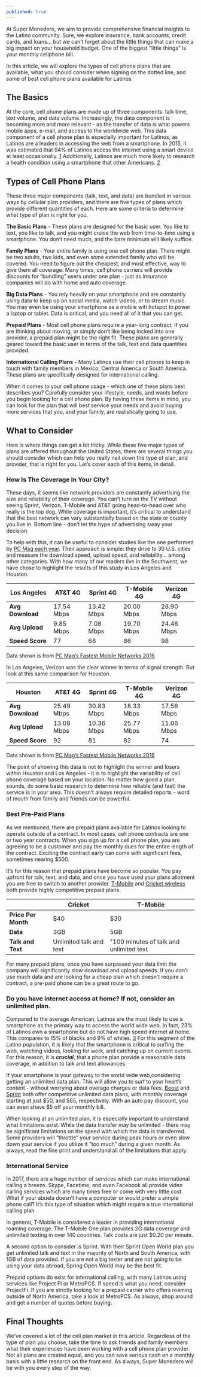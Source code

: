 ```yaml
---
published: true
---
```


At Super Monedero, we aim to provide comprehensive financial insights to the Latino community. Sure, we explore insurance, bank accounts, credit cards, and loans… but we can’t forget about the little things that can make a big impact on your household budget. One of the biggest “little things” is your monthly cellphone bill. 

In this article, we will explore the types of cell phone plans that are available, what you should consider when signing on the dotted line, and some of best cell phone plans available for Latinos.

## The Basics

At the core, cell phone plans are made up of three components: talk time, text volume, and data volume. Increasingly, the data component is becoming more and more relevant - as the transfer of data is what powers mobile apps, e-mail, and access to the worldwide web. This data component of a cell phone plan is especially important for Latinos, as Latinos are a leaders in accessing the web from a smartphone. In 2015, it was estimated that 94% of Latinos access the internet using a smart device at least occasionally. [1] Additionally, Latinos are much more likely to research a health condition using a smartphone that other Americans. [2]

## Types of Cell Phone Plans

These three major components (talk, text, and data) are bundled in various ways by cellular plan providers, and there are five types of plans which provide different quantities of each. Here are some criteria to determine what type of plan is right for you.

**The Basic Plans** - These plans are designed for the basic user. You like to text, you like to talk, and you might cruise the web from time-to-time using a smartphone. You don’t need much, and the bare minimum will likely suffice.

**Family Plans** - Your entire family is using one cell phone plan. There might be two adults, two kids, and even some extended family who will be covered. You need to figure out the cheapest, and most effective, way to give them all coverage. Many times, cell phone carriers will provide discounts for “bundling” users under one plan - just as insurance companies will do with home and auto coverage.

**Big Data Plans** - You rely heavily on your smartphone and are constantly using data to keep up on social media, watch videos, or to stream music. You may even be using your smartphone as a mobile wifi hotspot to power a laptop or tablet. Data is critical, and you need all of it that you can get.

**Prepaid Plans** - Most cell phone plans require a year-long contract. If you are thinking about moving, or simply don’t like being locked into one provider, a prepaid plan might be the right fit. These plans are generally geared toward the basic user in terms of the talk, text and data quantities provided.

**International Calling Plans** - Many Latinos use their cell phones to keep in touch with family members in Mexico, Central America or South America. These plans are specifically designed for international calling.

When it comes to your cell phone usage - which one of these plans best describes you? Carefully consider your lifestyle, needs, and wants before you begin looking for a cell phone plan. By having these items in mind, you can look for the plan that will best service your needs and avoid buying more services that you, and your family, are realistically going to use.

## What to Consider

Here is where things can get a bit tricky. While these five major types of plans are offered throughout the United States, there are several things you should consider which can help you really nail down the type of plan, and provider, that is right for you. Let’s cover each of this items, in detail.

### How Is The Coverage In Your City?

These days, it seems like network providers are constantly advertising the size and reliability of their coverage. You can’t turn on the TV without seeing Sprint, Verizon, T-Mobile and AT&T going head-to-head over who really is the top dog. While coverage is important, it’s critical to understand that the best network can vary substantially based on the state or county you live in. Bottom line - don’t let the hype of advertising sway your decision.

To help with this, it can be useful to consider studies like the one performed by [PC Mag each year](http://www.pcmag.com/Fastest-Mobile-Networks). Their approach is simple: they drive to 30 U.S. cities and measure the download speed, upload speed, and reliability… among other categories. With how many of our readers live in the Southwest, we have chose to highlight the results of this study in Los Angeles and Houston.

| **Los Angeles**  | **AT&T 4G**    | **Sprint 4G**  | **T-Mobile 4G** | **Verizon 4G** |
|--------------|------------|------------|-------------|------------|
| **Avg Download** | 17.54 Mbps | 13.42 Mbps | 20.00 Mbps  | 28.90 Mbps |
| **Avg Upload**   | 9.85 Mbps  | 7.08 Mbps  | 19.70 Mbps  | 24.46 Mbps |
| **Speed Score**  | 77         | 68         | 86          | 98         |

Data shown is from [PC Mag’s Fastest Mobile Networks 2016](http://www.pcmag.com/article/345123/fastest-mobile-networks-2016/19)

In Los Angeles, Verizon was the clear winner in terms of signal strength. But look at this same comparison for Houston.

| **Houston**     | **AT&T 4G**    | **Sprint 4G** | **T-Mobile 4G** | **Verizon 4G** |
|--------------|------------|------------|-------------|------------|
| **Avg Download** | 25.49 Mbps | 30.83 Mbps | 18.33 Mbps  | 17.56 Mbps |
| **Avg Upload**   | 13.08 Mbps | 10.36 Mbps | 25.77 Mbps  | 11.06 Mbps |
| **Speed Score**  | 92         | 81         | 82          | 74         |

Data shown is from [PC Mag’s Fastest Mobile Networks 2016](http://www.pcmag.com/article/345123/fastest-mobile-networks-2016/19)

The point of showing this data is not to highlight the winner and losers within Houston and Los Angeles - it is to highlight the variability of cell phone coverage based on your location. No matter how good a plan sounds, do some basic research to determine how reliable (and fast) the service is in your area. This doesn’t always require detailed reports - word of mouth from family and friends can be powerful.

### Best Pre-Paid Plans

As we mentioned, there are prepaid plans available for Latinos looking to operate outside of a contract. In most cases, cell phone contracts are one or two year contracts. When you sign up for a cell phone plan, you are agreeing to be a customer and pay the monthly dues for the entire length of the contract. Exciting the contract early can come with significant fees, sometimes nearing $500.

It’s for this reason that prepaid plans have become so popular. You pay upfront for talk, text, and data, and once you have used your plans allotment you are free to switch to another provider. [T-Mobile](https://www.t-mobile.com/) and [Cricket wireless](https://www.cricketwireless.com/) both provide highly competitive prepaid plans.

|                 | **Cricket**                | **T-Mobile**           |
|-----------------|-------------------------|----------------------|
| **Price Per Month** | $40                     | $30                  |
|**Data**           | 3GB                     | 5GB                  |
| **Talk and Text**   | Unlimited talk and text | "100 minutes of talk and unlimited text |

For many prepaid plans, once you have surpassed your data limit the company will significantly slow download and upload speeds. If you don’t use much data and are looking for a cheap plan which doesn’t require a contract, a pre-paid phone can be a great route to go.

### Do you have internet access at home? If not, consider an unlimited plan.

Compared to the average American, Latinos are the most likely to use a smartphone as the primary way to access the world wide web. In fact, 23% of Latinos own a smartphone but do not have high speed internet at home. This compares to 15% of blacks and 9% of whites. [3] For this segment of the Latino population, it is likely that the smartphone is critical to surfing the web, watching videos, looking for work, and catching up on current events. For this reason, it is _**crucial**_, that a phone plan provide a reasonable data coverage, in addition to talk and text allowances.

If your smartphone is your gateway to the world wide web,considering getting an unlimited data plan. This will allow you to surf to your heart’s content - without worrying about overage charges or data fees. [Boost](https://www.boostmobile.com/#!/) and [Sprint](https://www.sprint.com/) both offer competitive unlimited data plans, with monthly coverage starting at just $50, and $65, respectively. With an auto pay discount, you can even shave $5 off your monthly bill.

When looking at an unlimited plan, it is especially important to understand what limitations exist. While the data transfer may be unlimited - there may be significant limitations on the speed with which the data is transferred. Some providers will “throttle” your service during peak hours or even slow down your service if you utilize it “too much” during a given month. As always, read the fine print and understand all of the limitations that apply.

### International Service

In 2017, there are a huge number of services which can make international calling a breeze. Skype, Facetime, and even Facebook all provide video calling services which are many times free or come with very little cost. What if your abuela doesn’t have a computer or would prefer a simple phone call? It’s this type of situation which might require a true international calling plan.

In general, T-Mobile is considered a leader in providing international roaming coverage. The T-Mobile One plan provides 2G data coverage and unlimited texting in over 140 countries. Talk costs are just $0.20 per minute.

A second option to consider is Sprint. With their Sprint Open World plan you get unlimited talk and text in the majority of North and South America, with 1GB of data provided. If you are not a big texter and are not going to be using your data abroad, Spring Open World may be the best fit.

Prepaid options do exist for international calling, with many Latinos using services like Project FI or MetroPCS. If speed is what you need, consider ProjectFi. If you are strictly looking for a prepaid carrier who offers roaming outside of North America, take a look at MetroPCS. As always, shop around and get a number of quotes before buying.

## Final Thoughts

We’ve covered a lot of the cell plan market in this article. Regardless of the type of plan you choose, take the time to ask friends and family members what their experiences have been working with a cell phone plan provider. Not all plans are created equal, and you can save serious cash on a monthly basis with a little research on the front end. As always, Super Monedero will be with you every step of the way.

[1]:http://www.pewhispanic.org/2016/07/20/3-hispanics-and-mobile-access-to-the-internet/
[2]:http://www.pewresearch.org/fact-tank/2015/04/30/racial-and-ethnic-differences-in-how-people-use-mobile-technology/  
[3]: http://www.pewinternet.org/fact-sheet/mobile/

